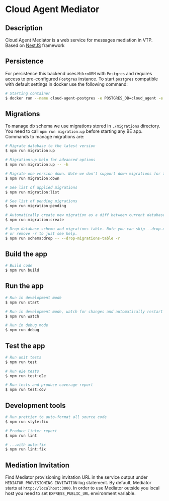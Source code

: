 # Cloud Agent Mediator

## Description

Cloud Agent Mediator is a web service for messages mediation in VTP. Based on [NestJS](https://nestjs.com/) framework

## Persistence

For persistence this backend uses `MikroORM` with `Postgres` and requires access to pre-configured `Postgres` instance.
To start `postgres` compatible with default settings in docker use the following command:

```bash
# Starting container
$ docker run --name cloud-agent-postgres -e POSTGRES_DB=cloud_agent -e POSTGRES_USER=cloud_agent -e POSTGRES_PASSWORD=cloud_agent_password -p 5432:5432 -d postgres
```

## Migrations

To manage db schema we use migrations stored in ```./migrations``` directory.
You need to call ```npm run migration:up``` before starting any BE app.
Commands to manage migrations are:

```bash
# Migrate database to the latest version
$ npm run migration:up

# Migration:up help for advanced options
$ npm run migration:up -- -h

# Migrate one version down. Note we don't support down migrations for the moment and it will fail
$ npm run migration:down

# See list of applied migrations
$ npm run migration:list

# See list of pending migrations
$ npm run migration:pending

# Automatically create new migration as a diff between current database and updated model
$ npm run migration:create

# Drop database schema and migrations table. Note you can skip --drop-migrations-table flag to keep migrations table
# or remove -r to just see help.
$ npm run schema:drop -- --drop-migrations-table -r
```

## Build the app

```bash
# Build code
$ npm run build
```

## Run the app

```bash
# Run in development mode
$ npm run start

# Run in development mode, watch for changes and automatically restart
$ npm run watch

# Run in debug mode
$ npm run debug
```

## Test the app

```bash
# Run unit tests
$ npm run test

# Run e2e tests
$ npm run test:e2e

# Run tests and produce coverage report
$ npm run test:cov
```

## Development tools

```bash
# Run prettier to auto-format all source code
$ npm run style:fix

# Produce linter report
$ npm run lint

# ...with auto-fix
$ npm run lint:fix
```

## Mediation Invitation

Find Mediator provisioning invitation URL in the service output under `MEDIATOR PROVISIONING INVITATION` log statement.
By default, Mediator starts at `http://localhost:3000`. In order to use Mediator outside you local host you need to set `EXPRESS_PUBLIC_URL` environment variable.